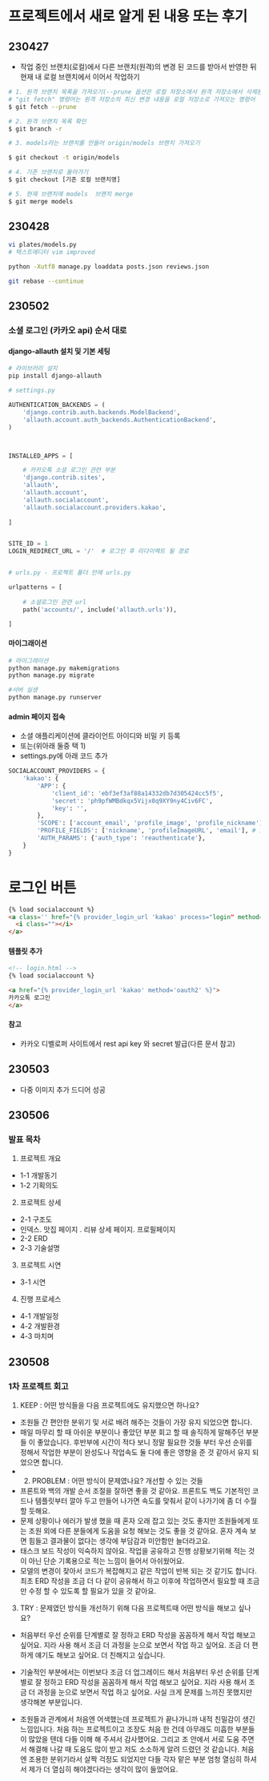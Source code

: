 # 프로젝트에서 새로 알게 된 내용 또는 후기

## 230427

- 작업 중인 브랜치(로컬)에서 다른 브랜치(원격)의 변경 된 코드를 받아서 반영한 뒤 현재 내 로컬 브랜치에서 이어서 작업하기
```bash
# 1. 원격 브랜치 목록을 가져오기(--prune 옵션은 로컬 저장소에서 원격 저장소에서 삭제된 브랜치와 태그 등을 자동으로 제거)
# "git fetch" 명령어는 원격 저장소의 최신 변경 내용을 로컬 저장소로 가져오는 명령어
$ git fetch --prune

# 2. 원격 브랜치 목록 확인
$ git branch -r

# 3. models라는 브랜치를 만들어 origin/models 브랜치 가져오기

$ git checkout -t origin/models 

# 4. 기존 브랜치로 돌아가기
$ git checkout [기존 로컬 브랜치명]

# 5. 현재 브랜치에 models  브랜치 merge
$ git merge models 
```

## 230428
```bash
vi plates/models.py
# 텍스트에디터 vim improved

python -Xutf8 manage.py loaddata posts.json reviews.json

git rebase --continue
```


## 230502
### 소셜 로그인 (카카오 api) 순서 대로

#### django-allauth 설치 및 기본 세팅
```bash
# 라이브러리 설치
pip install django-allauth
```

```python
# settings.py

AUTHENTICATION_BACKENDS = (
    'django.contrib.auth.backends.ModelBackend',
    'allauth.account.auth_backends.AuthenticationBackend',
)



INSTALLED_APPS = [

    # 카카오톡 소셜 로그인 관련 부분
    'django.contrib.sites',
    'allauth',
    'allauth.account',
    'allauth.socialaccount',
    'allauth.socialaccount.providers.kakao',
    
]


SITE_ID = 1
LOGIN_REDIRECT_URL = '/'  # 로그인 후 리다이렉트 될 경로


# urls.py - 프로젝트 폴더 안에 urls.py

urlpatterns = [
	
    # 소셜로그인 관련 url
    path('accounts/', include('allauth.urls')),

]

```
#### 마이그래이션

```bash
# 마이그래이션
python manage.py makemigrations
python manage.py migrate

#서버 실생
python manage.py runserver
```

#### admin 페이지 접속
- 소셜 애플리케이션에 클라이언트 아이디와 비밀 키 등록 
- 또는(위아래 둘중 택 1)
- settings.py에 아래 코드 추가
```python
SOCIALACCOUNT_PROVIDERS = {
    'kakao': {
        'APP': {
            'client_id': 'ebf3ef3af88a14332db7d305424cc5f5',
            'secret': 'ph9pfWMBdkqx5Vijx0q9XY9ny4Civ6FC',
            'key': '',
        },
        'SCOPE': ['account_email', 'profile_image', 'profile_nickname'],# 권한
        'PROFILE_FIELDS': ['nickname', 'profileImageURL', 'email'], # 요청 정보 종류
        'AUTH_PARAMS': {'auth_type': 'reauthenticate'},
    }
}
```
# 로그인 버튼
```html
{% load socialaccount %}
<a class='' href="{% provider_login_url 'kakao' process="login" method='oauth2'%}">
  <i class=""></i>
</a>
```

#### 템플릿 추가

```html
<!-- login.html -->
{% load socialaccount %}

<a href="{% provider_login_url 'kakao' method='oauth2' %}">
카카오톡 로그인
</a>
```
#### 참고
- 카카오 디벨로퍼 사이트에서 rest api key 와 secret 발급(다른 문서 참고)


## 230503
- 다중 이미지 추가 드디어 성공

## 230506
### 발표 목차
1. 프로젝트 개요
- 1-1 개발동기	
- 1-2 기획의도
2. 프로젝트 상세
- 2-1 구조도
- 인덱스.  맛집 페이지 . 리뷰 상세 페이지. 프로필페이지
- 2-2 ERD
- 2-3 기술설명
3. 프로젝트 시연
- 3-1 시연
4. 진행 프로세스
- 4-1 개발일정
- 4-2 개발환경
- 4-3 마치며


## 230508
### 1차 프로젝트 회고
1. KEEP : 어떤 방식들을 다음 프로젝트에도 유지했으면 하나요? 
- 조원들 간 편안한 분위기 및 서로 배려 해주는 것들이 가장 유지 되었으면 합니다.
- 매일 마무리 할 때 아쉬운 부분이나 좋았던 부분 회고 할 때 솔직하게 말해주던 부분들 이 좋았습니다.
후반부에 시간이 적다 보니 정말 필요한 것들 부터 우선 순위를 정해서 작업한 부분이 완성도나 작업속도 둘 다에 좋은 영향을 준 것 같아서 유지 되었으면 합니다.
- 2.  PROBLEM : 어떤 방식이 문제였나요? 개선할 수 있는 것들 
- 프론트와 백의 개발 순서 조절을 잘하면 좋을 것 같아요. 프론트도 백도 기본적인 코드나 템플릿부터 깔아 두고 만들어 나가면 속도를 맞춰서 같이 나가기에 좀 더 수월 할 듯해요.
- 문제 상황이나 에러가 발생 했을 때 혼자 오래 잡고 있는 것도 좋지만 조원들에게 또는 조원 외에 다른 분들에게 도움을 요청 해보는 것도 좋을 것 같아요. 혼자 계속 보면 힘들고 결과물이 없다는 생각에 부담감과 미안함만 늘더라고요. 
- 태스크 보드 작성이 익숙하지 않아요. 작업을 공유하고 진행 상황보기위해 적는 것이 아닌 단순 기록용으로 적는 느낌이 들어서 아쉬웠어요. 
- 모델의 변경이 잦아서 코드가 복잡해지고 같은 작업이 반복 되는 것 같기도 합니다. 최초 ERD 작성을 조금 더 다 같이 공유해서 하고 이후에 작업하면서 필요할 때 조금만 수정 할 수 있도록 할 필요가 있을 것 같아요.
3.  TRY : 문제였던 방식들 개선하기 위해 다음 프로젝트때 어떤 방식을 해보고 싶나요? 
- 처음부터 우선 순위를 단계별로 잘 정하고 ERD 작성을 꼼꼼하게 해서 작업 해보고 싶어요. 지라 사용 해서 조금 더 과정을 눈으로 보면서 작업 하고 싶어요. 조금 더 편하게 얘기도 해보고 싶어요. 더 친해지고 싶습니다.

-  기술적인 부분에서는 이번보다 조금 더 업그레이드 해서 처음부터 우선 순위를 단계별로 잘 정하고 ERD 작성을 꼼꼼하게 해서 작업 해보고 싶어요. 지라 사용 해서 조금 더 과정을 눈으로 보면서 작업 하고 싶어요. 사실 크게 문제를 느끼진 못했지만 생각해본 부분입니다.
-  조원들과 관계에서 처음엔 어색했는데 프로젝트가 끝나가니까 내적 친밀감이 생긴 느낌입니다. 처음 하는 프로젝트이고 조장도 처음 한 건데 아무래도 미흡한 부분들이 많았을 텐데 다들 이해 해 주셔서 감사했어요. 그리고 조 안에서 서로 도움 주면서 해결해 나갈 때 도움도 많이 받고 저도 소소하게 알려 드렸던 것 같습니다. 처음엔 조용한 분위기라서 살짝 걱정도 되었지만 다들 각자 맡은 부분 엄청 열심히 하셔서 제가 더 열심히 해야겠다라는 생각이 많이 들었어요.
